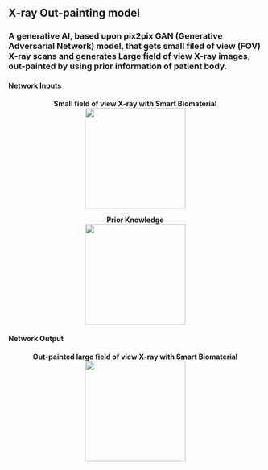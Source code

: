 ## X-ray Out-painting model

### A generative AI, based upon pix2pix GAN (Generative Adversarial Network) model, that gets small filed of view (FOV) X-ray scans and generates Large field of view X-ray images, out-painted by using prior information of patient body.

#### Network Inputs
<p align="center">
<strong>Small field of view X-ray with Smart Biomaterial</strong><br>
<img width="200" src=https://github.com/hh1368hh/DRROutPrinter/assets/12381813/22bbcff1-551a-41b9-acba-8bc3f4156b10>
<p/>

<p align="center">
<strong>Prior Knowledge</strong><br>
<img width="200" src=https://github.com/hh1368hh/DRROutPrinter/assets/12381813/69df901a-65a5-4e98-b071-8ed14ea5166e>
<p/>

#### Network Output
<p align="center">
<strong>Out-painted large field of view X-ray with Smart Biomaterial</strong><br>
<img width="200" src=https://github.com/hh1368hh/DRROutPrinter/assets/12381813/9490007f-05a6-49e3-b6ed-4aeec5eb3326>
<p/>
